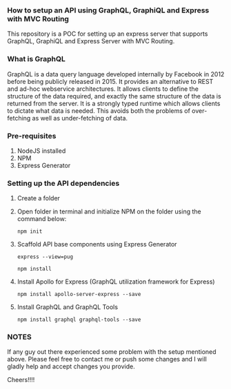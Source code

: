 ### How to setup an API using GraphQL, GraphiQL and Express with MVC Routing

This repository is a POC for setting up an express server that supports GraphQL, GraphiQL and Express Server with MVC Routing.

### What is GraphQL 

GraphQL  is a data query language developed internally by Facebook in 2012 before being publicly released in 2015. It provides an alternative to REST and ad-hoc webservice architectures. It allows clients to define the structure of the data required, and exactly the same structure of the data is returned from the server. It is a strongly typed runtime which allows clients to dictate what data is needed. This avoids both the problems of over-fetching as well as under-fetching of data.

### Pre-requisites

1. NodeJS installed
2. NPM
3. Express Generator

### Setting up the API dependencies

1. Create a folder
2. Open folder in terminal and initialize NPM on the folder using the command below:

   `npm init`

3. Scaffold API base components using Express Generator

   `express --view=pug`
   
   `npm install`

4. Install Apollo for Express (GraphQL utilization framework for Express)

   `npm install apollo-server-express --save`

5. Install GraphQL and GraphQL Tools

   `npm install graphql graphql-tools --save`
  
  
### NOTES

If any guy out there experienced some problem with the setup mentioned above. Please feel free to contact me or push some changes and I will gladly help and accept changes you provide.

Cheers!!!!
